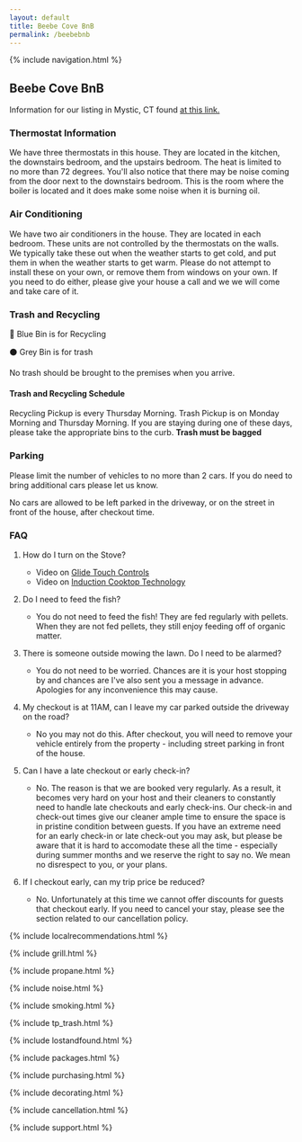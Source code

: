 ```yaml
---
layout: default
title: Beebe Cove BnB
permalink: /beebebnb
---
```


{% include navigation.html %}

## Beebe Cove BnB

Information for our listing in Mystic, CT found [at this link.](https://www.airbnb.com/h/beebebnb)

### Thermostat Information

We have three thermostats in this house. They are located in the kitchen, the downstairs bedroom, and the upstairs bedroom. The heat is limited to no more than 72 degrees. You'll also notice that there may be noise coming from the door next to the downstairs bedroom. This is the room where the boiler is located and it does make some noise when it is burning oil.

### Air Conditioning

We have two air conditioners in the house. They are located in each bedroom. These units are not controlled by the thermostats on the walls. We typically take these out when the weather starts to get cold, and put them in when the weather starts to get warm. Please do not attempt to install these on your own, or remove them from windows on your own. If you need to do either, please give your house a call and we we will come and take care of it.

### Trash and Recycling

🔵 Blue Bin is for Recycling

⚫ Grey Bin is for trash

No trash should be brought to the premises when you arrive.

#### Trash and Recycling Schedule

Recycling Pickup is every Thursday Morning. Trash Pickup is on Monday Morning and Thursday Morning. If you are staying during one of these days, please take the appropriate bins to the curb. **Trash must be bagged**

### Parking

Please limit the number of vehicles to no more than 2 cars. If you do need to bring additional cars please let us know.

No cars are allowed to be left parked in the driveway, or on the street in front of the house, after checkout time.

### FAQ

1. How do I turn on the Stove?

   - Video on [Glide Touch Controls](https://www.youtube.com/embed/Lj3tS_uROFc?rel=0)
   - Video on [Induction Cooktop Technology](https://www.youtube.com/embed/7Q20zZJAwD4?rel=0)

2. Do I need to feed the fish?

   - You do not need to feed the fish! They are fed regularly with pellets. When they are not fed pellets, they still enjoy feeding off of organic matter.

3. There is someone outside mowing the lawn. Do I need to be alarmed?

   - You do not need to be worried. Chances are it is your host stopping by and chances are I've also sent you a message in advance. Apologies for any inconvenience this may cause.

4. My checkout is at 11AM, can I leave my car parked outside the driveway on the road?

   - No you may not do this. After checkout, you will need to remove your vehicle entirely from the property - including street parking in front of the house.

5. Can I have a late checkout or early check-in?

   - No. The reason is that we are booked very regularly. As a result, it becomes very hard on your host and their cleaners to constantly need to handle late checkouts and early check-ins. Our check-in and check-out times give our cleaner ample time to ensure the space is in pristine condition between guests. If you have an extreme need for an early check-in or late check-out you may ask, but please be aware that it is hard to accomodate these all the time - especially during summer months and we reserve the right to say no. We mean no disrespect to you, or your plans.

6. If I checkout early, can my trip price be reduced?
   - No. Unfortunately at this time we cannot offer discounts for guests that checkout early. If you need to cancel your stay, please see the section related to our cancellation policy.

{% include localrecommendations.html %}

{% include grill.html %}

{% include propane.html %}

{% include noise.html %}

{% include smoking.html %}

{% include tp_trash.html %}

{% include lostandfound.html %}

{% include packages.html %}

{% include purchasing.html %}

{% include decorating.html %}

{% include cancellation.html %}

{% include support.html %}

